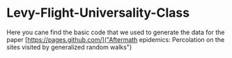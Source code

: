 # Levy-Flight-Universality-Class
Here you cane find the basic code that we used to generate the data for the paper [https://pages.github.com/]("Aftermath epidemics: Percolation on the sites visited by generalized random walks")
